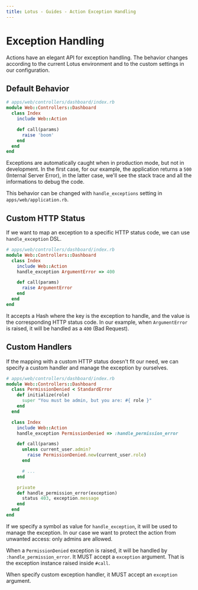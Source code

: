 ```yaml
---
title: Lotus - Guides - Action Exception Handling
---
```


# Exception Handling

Actions have an elegant API for exception handling.
The behavior changes according to the current Lotus environment and to the custom settings in our configuration.

## Default Behavior

```ruby
# apps/web/controllers/dashboard/index.rb
module Web::Controllers::Dashboard
  class Index
    include Web::Action

    def call(params)
      raise 'boom'
    end
  end
end
```

Exceptions are automatically caught when in production mode, but not in development.
In the first case, for our example, the application returns a `500` (Internal Server Error), in the latter case, we'll see the stack trace and all the informations to debug the code.

This behavior can be changed with `handle_exceptions` setting in `apps/web/application.rb`.

## Custom HTTP Status

If we want to map an exception to a specific HTTP status code, we can use `handle_exception` DSL.

```ruby
# apps/web/controllers/dashboard/index.rb
module Web::Controllers::Dashboard
  class Index
    include Web::Action
    handle_exception ArgumentError => 400

    def call(params)
      raise ArgumentError
    end
  end
end
```

It accepts a Hash where the key is the exception to handle, and the value is the corresponding HTTP status code.
In our example, when `ArgumentError` is raised, it will be handled as a `400` (Bad Request).

## Custom Handlers

If the mapping with a custom HTTP status doesn't fit our need, we can specify a custom handler and manage the exception by ourselves.

```ruby
# apps/web/controllers/dashboard/index.rb
module Web::Controllers::Dashboard
  class PermissionDenied < StandardError
    def initialize(role)
      super "You must be admin, but you are: #{ role }"
    end
  end

  class Index
    include Web::Action
    handle_exception PermissionDenied => :handle_permission_error

    def call(params)
      unless current_user.admin?
        raise PermissionDenied.new(current_user.role)
      end

      # ...
    end

    private
    def handle_permission_error(exception)
      status 403, exception.message
    end
  end
end
```

If we specify a symbol as value for `handle_exception`, it will be used to manage the exception.
In our case we want to protect the action from unwanted access: only admins are allowed.

When a `PermissionDenied` exception is raised, it will be handled by `:handle_permission_error`.
It MUST accept a `exception` argument.
That is the exception instance raised inside `#call`.

<p class="warning">
When specify custom exception handler, it MUST accept an <code>exception</code> argument.
</p>
